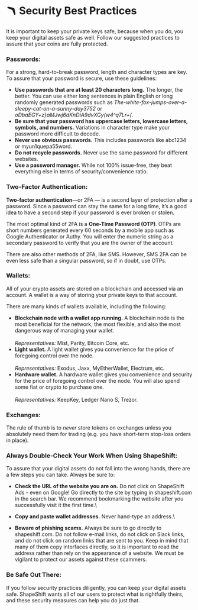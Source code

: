 # 🪃 Security Best Practices

It is important to keep your private keys safe, because when you do, you keep your digital assets safe as well. Follow our suggested practices to assure that your coins are fully protected.

### **Passwords:**

For a strong, hard-to-break password, length and character types are key. To assure that your password is secure, use these guidelines:

* **Use passwords that are at least 20 characters long.** The longer, the better. You can use either long sentences in plain English or long randomly generated passwords such as _The-white-fox-jumps-over-a-sleepy-cat-on-a-sunny-day3752_ or _oDbaEGY+z}aMJwj6dKnDiA9dvXGy(w4^q7Lr+(_.
* **Be sure that your password has uppercase letters, lowercase letters, symbols, and numbers.** Variations in character type make your password more difficult to decode.
* **Never use obvious passwords.** This includes passwords like abc1234 or myun1quepa55word.
* **Do not recycle passwords.** Never use the same password for different websites.
* **Use a password manager.** While not 100% issue-free, they beat everything else in terms of security/convenience ratio.

### **Two-Factor Authentication:**

**Two-factor authentication**—or 2FA — is a second layer of protection after a password. Since a password can stay the same for a long time, it’s a good idea to have a second step if your password is ever broken or stolen.

The most optimal kind of 2FA is a **One-Time Password (OTP)**. OTPs are short numbers generated every 60 seconds by a mobile app such as Google Authenticator or Authy. You will enter the numeric string as a secondary password to verify that you are the owner of the account.

There are also other methods of 2FA, like SMS. However, SMS 2FA can be even less safe than a singular password, so if in doubt, use OTPs.

### **Wallets:**

All of your crypto assets are stored on a blockchain and accessed via an account. A wallet is a way of storing your private keys to that account.

There are many kinds of wallets available, including the following:

* **Blockchain node with a wallet app running.** A blockchain node is the most beneficial for the network, the most flexible, and also the most dangerous way of managing your wallet.\
  \
  _Representatives:_ Mist, Parity, Bitcoin Core, etc.
* **Light wallet.** A light wallet gives you convenience for the price of foregoing control over the node.\
  \
  _Representatives:_ Exodus, Jaxx, MyEtherWallet, Electrum, etc.
* **Hardware wallet.** A hardware wallet gives you convenience and security for the price of foregoing control over the node. You will also spend some fiat or crypto to purchase one.\
  \
  _Representatives:_ KeepKey, Ledger Nano S, Trezor.

### **Exchanges:**

The rule of thumb is to _never_ store tokens on exchanges unless you absolutely need them for trading (e.g. you have short-term stop-loss orders in place).

### **Always Double-Check Your Work When Using ShapeShift:**

To assure that your digital assets do not fall into the wrong hands, there are a few steps you can take. Always be sure to:

* **Check the URL of the website you are on.** Do not click on ShapeShift Ads - even on Google! Go directly to the site by typing in shapeshift.com in the search bar. We recommend bookmarking the website after you successfully visit it the first time.\

* **Copy and paste wallet addresses.** Never hand-type an address.\

* **Beware of phishing scams.** Always be sure to go directly to shapeshift.com. Do not follow e-mail links, do not click on Slack links, and do not click on random links that are sent to you. Keep in mind that many of them copy interfaces directly, so it is important to read the address rather than rely on the appearance of a website. We must be vigilant to protect our assets against these scammers.

### **Be Safe Out There:**

If you follow security practices diligently, you can keep your digital assets safe. ShapeShift wants all of our users to protect what is rightfully theirs, and these security measures can help you do just that.
